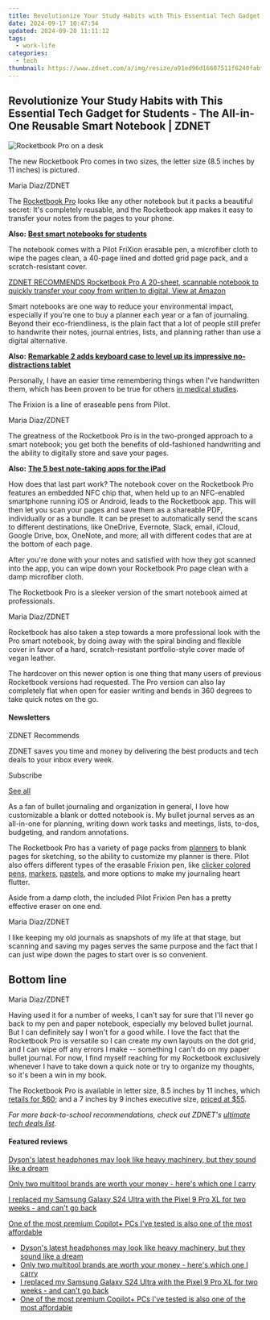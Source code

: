 ```yaml
---
title: Revolutionize Your Study Habits with This Essential Tech Gadget for Students - The All-in-One Reusable Smart Notebook | ZDNET
date: 2024-09-17 10:47:54
updated: 2024-09-20 11:11:12
tags:
  - work-life
categories:
  - tech
thumbnail: https://www.zdnet.com/a/img/resize/a91ed96d16607511f6240fabf0d260de5aba8541/2023/03/10/ece47964-54ff-4211-abf7-12a60af4cbf1/rocketbook.jpg?width=278&height=156&fit=crop&auto=webp
---
```


## Revolutionize Your Study Habits with This Essential Tech Gadget for Students - The All-in-One Reusable Smart Notebook | ZDNET

![Rocketbook Pro on a desk](https://www.zdnet.com/a/img/resize/89e012f4635a9c4bfdfb5a1b2e67357c10935854/2023/03/10/98da614d-34a5-4438-af00-0b8b75e7d707/rocker.jpg?auto=webp&width=1280)

The new Rocketbook Pro comes in two sizes, the letter size (8.5 inches by 11 inches) is pictured.

Maria Diaz/ZDNET

The [Rocketbook Pro](https://buy.geni.us/Proxy.ashx?TSID=368250&GR%5FURL=https%3A%2F%2Fwww.amazon.com%2FRocketbook-Smart-Notebook-Scannable-Office%2Fdp%2FB0BHBYMV93%3Ftag%3Dzd-buy-button-20%26ascsubtag%3D%5F%5FCOM%5FCLICK%5FID%5F%5F%7C9410281c-db7f-4b78-83b2-a6f4a4860f00%7Cdtp&dtb=1) looks like any other notebook but it packs a beautiful secret: It's completely reusable, and the Rocketbook app makes it easy to transfer your notes from the pages to your phone. 

**Also:** [**Best smart notebooks for students**](https://www.zdnet.com/article/best-smart-notebook/)

The notebook comes with a Pilot FriXion erasable pen, a microfiber cloth to wipe the pages clean, a 40-page lined and dotted grid page pack, and a scratch-resistant cover.

[ZDNET RECOMMENDS Rocketbook Pro A 20-sheet, scannable notebook to quickly transfer your copy from written to digital. View at Amazon](https://buy.geni.us/Proxy.ashx?TSID=368250&GR%5FURL=https%3A%2F%2Fwww.amazon.com%2FRocketbook-Smart-Notebook-Scannable-Office%2Fdp%2FB0BHBYMV93%3Ftag%3Dzd-buy-button-20%26ascsubtag%3D%5F%5FCOM%5FCLICK%5FID%5F%5F%7C9410281c-db7f-4b78-83b2-a6f4a4860f00%7Cdtp&dtb=1)

Smart notebooks are one way to reduce your environmental impact, especially if you're one to buy a planner each year or a fan of journaling. Beyond their eco-friendliness, is the plain fact that a lot of people still prefer to handwrite their notes, journal entries, lists, and planning rather than use a digital alternative. 

**Also:** [**Remarkable 2 adds keyboard case to level up its impressive no-distractions tablet**](https://www.zdnet.com/article/remarkable-2-type-folio-keyboard-case/)

Personally, I have an easier time remembering things when I've handwritten them, which has been proven to be true for others [in medical studies](https://www.frontiersin.org/articles/10.3389/fnbeh.2021.634158/full). 

The Frixion is a line of eraseable pens from Pilot.

Maria Diaz/ZDNET

The greatness of the Rocketbook Pro is in the two-pronged approach to a smart notebook; you get both the benefits of old-fashioned handwriting and the ability to digitally store and save your pages. 

**Also:** [**The 5 best note-taking apps for the iPad**](https://www.zdnet.com/article/best-note-taking-app-for-ipad/)

How does that last part work? The notebook cover on the Rocketbook Pro features an embedded NFC chip that, when held up to an NFC-enabled smartphone running iOS or Android, leads to the Rocketbook app. This will then let you scan your pages and save them as a shareable PDF, individually or as a bundle. It can be preset to automatically send the scans to different destinations, like OneDrive, Evernote, Slack, email, iCloud, Google Drive, box, OneNote, and more; all with different codes that are at the bottom of each page. 

After you're done with your notes and satisfied with how they got scanned into the app, you can wipe down your Rocketbook Pro page clean with a damp microfiber cloth. 

The Rocketbook Pro is a sleeker version of the smart notebook aimed at professionals.

Maria Diaz/ZDNET

Rocketbook has also taken a step towards a more professional look with the Pro smart notebook, by doing away with the spiral binding and flexible cover in favor of a hard, scratch-resistant portfolio-style cover made of vegan leather. 

The hardcover on this newer option is one thing that many users of previous Rocketbook versions had requested. The Pro version can also lay completely flat when open for easier writing and bends in 360 degrees to take quick notes on the go. 

#### Newsletters

ZDNET Recommends

ZDNET saves you time and money by delivering the best products and tech deals to your inbox every week.

 Subscribe

[See all](https://www.zdnet.com/newsletters/)

As a fan of bullet journaling and organization in general, I love how customizable a blank or dotted notebook is. My bullet journal serves as an all-in-one for planning, writing down work tasks and meetings, lists, to-dos, budgeting, and random annotations. 

The Rocketbook Pro has a variety of page packs from [planners](https://buy.geni.us/Proxy.ashx?TSID=368250&GR%5FURL=https%3A%2F%2Fwww.amazon.com%2Fdp%2FB0B48K5SF8%3Ftag%3Dzd-buy-button-20%26ascsubtag%3D%5F%5FCOM%5FCLICK%5FID%5F%5F%7C9410281c-db7f-4b78-83b2-a6f4a4860f00%7Cdtp&dtb=1) to blank pages for sketching, so the ability to customize my planner is there. Pilot also offers different types of the erasable Frixion pen, like [clicker colored pens](https://buy.geni.us/Proxy.ashx?TSID=368250&GR%5FURL=https%3A%2F%2Fwww.amazon.com%2FRetractable-Erasable-Assorted-Mistakes-Disappear%2Fdp%2FB07D9Z7GYL%3Ftag%3Dzd-buy-button-20%26ascsubtag%3D%5F%5FCOM%5FCLICK%5FID%5F%5F%7C9410281c-db7f-4b78-83b2-a6f4a4860f00%7Cdtp&dtb=1), [markers](https://buy.geni.us/Proxy.ashx?TSID=368250&GR%5FURL=https%3A%2F%2Fwww.amazon.com%2FPilot-Fineliner-Erasable-Assorted-11452%2Fdp%2FB07KBPGR2T%3Ftag%3Dzd-buy-button-20%26ascsubtag%3D%5F%5FCOM%5FCLICK%5FID%5F%5F%7C9410281c-db7f-4b78-83b2-a6f4a4860f00%7Cdtp&dtb=1), [pastels](https://buy.geni.us/Proxy.ashx?TSID=368250&GR%5FURL=https%3A%2F%2Fwww.amazon.com%2FFriXion-Erasable-Highlighters-Assorted-16258%2Fdp%2FB08W2HT4HN%3Ftag%3Dzd-buy-button-20%26ascsubtag%3D%5F%5FCOM%5FCLICK%5FID%5F%5F%7C9410281c-db7f-4b78-83b2-a6f4a4860f00%7Cdtp&dtb=1), and more options to make my journaling heart flutter.

Aside from a damp cloth, the included Pilot Frixion Pen has a pretty effective eraser on one end.

Maria Diaz/ZDNET

I like keeping my old journals as snapshots of my life at that stage, but scanning and saving my pages serves the same purpose and the fact that I can just wipe down the pages to start over is so convenient.

## Bottom line

Maria Diaz/ZDNET

Having used it for a number of weeks, I can't say for sure that I'll never go back to my pen and paper notebook, especially my beloved bullet journal. But I can definitely say I won't for a good while. I love the fact that the Rocketbook Pro is versatile so I can create my own layouts on the dot grid, and I can wipe off any errors I make -- something I can't do on my paper bullet journal. For now, I find myself reaching for my Rocketbook exclusively whenever I have to take down a quick note or try to organize my thoughts, so it's been a win in my book. 

The Rocketbook Pro is available in letter size, 8.5 inches by 11 inches, which [retails for $60](https://buy.geni.us/Proxy.ashx?TSID=368250&GR%5FURL=https%3A%2F%2Fwww.amazon.com%2FRocketbook-Smart-Notebook-Scannable-Office%2Fdp%2FB0BHBYMV93%3Ftag%3Dzd-buy-button-20%26ascsubtag%3D%5F%5FCOM%5FCLICK%5FID%5F%5F%7C9410281c-db7f-4b78-83b2-a6f4a4860f00%7Cdtp&dtb=1); and a 7 inches by 9 inches executive size, [priced at $55](https://buy.geni.us/Proxy.ashx?TSID=368250&GR%5FURL=https%3A%2F%2Fwww.amazon.com%2FRocketbook-Smart-Notebook-Scannable-Office%2Fdp%2FB0BHBZCY3W%3Ftag%3Dzd-buy-button-20%26ascsubtag%3D%5F%5FCOM%5FCLICK%5FID%5F%5F%7C9410281c-db7f-4b78-83b2-a6f4a4860f00%7Cdtp&dtb=1).

_For more back-to-school recommendations, check out ZDNET's [ultimate tech deals list](https://www.zdnet.com/article/best-back-to-school-deals-2023/)._

#### Featured reviews

[Dyson's latest headphones may look like heavy machinery, but they sound like a dream](https://www.zdnet.com/article/i-tested-dysons-500-flagship-headphones-and-theyre-more-competitive-than-expected/ "Dyson's latest headphones may look like heavy machinery, but they sound like a dream")

[Only two multitool brands are worth your money - here's which one I carry](https://www.zdnet.com/article/only-two-multitool-brands-are-worth-your-money-heres-which-one-i-carry/ "Only two multitool brands are worth your money - here's which one I carry")

[I replaced my Samsung Galaxy S24 Ultra with the Pixel 9 Pro XL for two weeks - and can't go back](https://www.zdnet.com/article/i-replaced-my-samsung-galaxy-s24-ultra-with-the-pixel-9-pro-xl-for-two-weeks-and-cant-go-back/ "I replaced my Samsung Galaxy S24 Ultra with the Pixel 9 Pro XL for two weeks - and can't go back")

[One of the most premium Copilot+ PCs I've tested is also one of the most affordable](https://www.zdnet.com/article/one-of-the-most-premium-copilot-pcs-ive-tested-is-also-one-of-the-most-affordable/ "One of the most premium Copilot+ PCs I've tested is also one of the most affordable")

* [Dyson's latest headphones may look like heavy machinery, but they sound like a dream](https://www.zdnet.com/article/i-tested-dysons-500-flagship-headphones-and-theyre-more-competitive-than-expected/ "Dyson's latest headphones may look like heavy machinery, but they sound like a dream")
* [Only two multitool brands are worth your money - here's which one I carry](https://www.zdnet.com/article/only-two-multitool-brands-are-worth-your-money-heres-which-one-i-carry/ "Only two multitool brands are worth your money - here's which one I carry")
* [I replaced my Samsung Galaxy S24 Ultra with the Pixel 9 Pro XL for two weeks - and can't go back](https://www.zdnet.com/article/i-replaced-my-samsung-galaxy-s24-ultra-with-the-pixel-9-pro-xl-for-two-weeks-and-cant-go-back/ "I replaced my Samsung Galaxy S24 Ultra with the Pixel 9 Pro XL for two weeks - and can't go back")
* [One of the most premium Copilot+ PCs I've tested is also one of the most affordable](https://www.zdnet.com/article/one-of-the-most-premium-copilot-pcs-ive-tested-is-also-one-of-the-most-affordable/ "One of the most premium Copilot+ PCs I've tested is also one of the most affordable")

<ins class="adsbygoogle"
     style="display:block"
     data-ad-format="autorelaxed"
     data-ad-client="ca-pub-7571918770474297"
     data-ad-slot="1223367746"></ins>



<ins class="adsbygoogle"
     style="display:block"
     data-ad-client="ca-pub-7571918770474297"
     data-ad-slot="8358498916"
     data-ad-format="auto"
     data-full-width-responsive="true"></ins>
